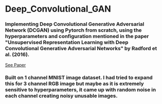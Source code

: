 # Deep_Convolutional_GAN

### Implementing Deep Convolutional Generative Adversarial Network (DCGAN) using Pytorch from scratch, using the hyperparameters and configuration mentioned in the paper "Unsupervised Representation Learning with Deep Convolutional Generative Adversarial Networks" by Radford et al. (2016). 
<a href="https://arxiv.org/abs/1511.06434"> See Paper</a>

### Built on 1 channel MNIST image dataset. I had tried to expand this for 3 channel RGB image but maybe as it is extremely sensitive to hyperparameters, it came up with random noise in each channel creating noisy unusable images.
